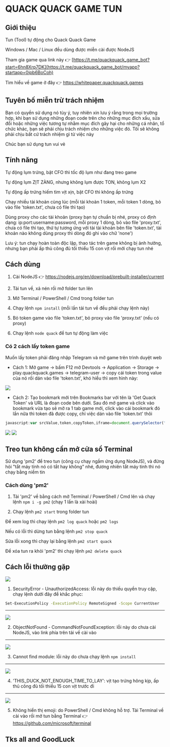 # QUACK QUACK GAME TUN

## Giới thiệu

Tun (Tool) tự động cho Quack Quack Game 


Windows / Mac / Linux đều dùng được miễn cài được NodeJS

Tham gia game qua link này 👉 [https://t.me/quackquack_game_bot?start=6hn8Xrp7DK](https://t.me/quackquack_game_bot/myapp?startapp=0ipb6BoCoh)

Tìm hiểu về game ở đây 👉 https://whitepaper.quackquack.games

## Tuyên bố miễn trừ trách nhiệm


Bạn có quyền sử dụng nó tùy ý, tuy nhiên xin lưu ý rằng trong mọi trường hợp, khi bạn sử dụng những đoạn code trên cho những mục đích xấu, sửa đổi hoặc những việc tương tự nhằm mục đích gây hại cho những cá nhân, tổ chức khác, bạn sẽ phải chịu trách nhiệm cho những việc đó. Tôi sẽ không phải chịu bất cứ trách nhiệm gì từ việc này

Chúc bạn sử dụng tun vui vẻ

## Tính năng

Tự động lụm trứng, bật CFO thì tốc độ lụm như đang treo game

Tự động lụm ZỊT ZÀNG, nhưng không lụm được TON, không lụm X2

Tự động ấp trứng hiếm tìm vịt xịn, bật CFO thì không ấp trứng

Chạy nhiều tài khoản cùng lúc (mỗi tài khoản 1 token, mỗi token 1 dòng, bỏ vào file 'token.txt', chưa có file thì tạo)

Dùng proxy cho các tài khoản (proxy bạn tự chuẩn bị nhé, proxy có định dạng: ip:port:username:password, mỗi proxy 1 dòng, bỏ vào file 'proxy.txt', chưa có file thì tạo, thứ tự tương ứng với tài tài khoản bên file 'token.txt', tài khoản nào không dùng proxy thì dòng đó ghi vào chữ 'none')

Lưu ý: tun chạy hoàn toàn độc lập, thao tác trên game không bị ảnh hưởng, nhưng bạn phải ấp thủ công đủ tối thiểu 15 con vịt rồi mới chạy tun nhé

## Cách dùng

1. Cài NodeJS 👉 https://nodejs.org/en/download/prebuilt-installer/current

2. Tải tun về, xả nén rồi mở folder tun lên

3. Mở Terminal / PowerShell / Cmd trong folder tun

4. Chạy lệnh ```npm install``` (mỗi lần tải tun về đều phải chạy lệnh này)

5. Bỏ token game vào file 'token.txt', bỏ proxy vào file 'proxy.txt' (nếu có proxy)

6. Chạy lệnh ```node quack``` để tun tự động làm việc

### Có 2 cách lấy token game

Muốn lấy token phải đăng nhập Telegram và mở game trên trình duyệt web

- Cách 1: Mở game -> bấm F12 mở Devtools -> Application -> Storage -> play.quackquack.games -> telegram-user -> copy cái token trong value của nó rồi dán vào file 'token.txt', khó hiểu thì xem hình này:

<img src="./imgs/get-token.jpg" />

- Cách 2: Tạo bookmark mới trên Bookmarks bar với tên là 'Get Quack Token' và URL là đoạn code bên dưới. Sau đó mở game và click vào bookmark vừa tạo sẽ mở ra 1 tab game mới, click vào cái bookmark đó lần nữa thì token đã được copy, chỉ việc dán vào file 'token.txt' thôi

```js
javascript:var srcValue,token,copyToken,iframe=document.querySelector("iframe");function copyTextToClipboard(e){var t=document.createElement("textarea");t.textContent=e,document.body.appendChild(t),t.select(),document.execCommand("copy"),t.blur(),document.body.removeChild(t),alert("Token copied"),window.close()}iframe?window.location.hostname.includes("telegram")?open(iframe.getAttribute("src"),"_blank"):copyTextToClipboard(JSON.parse(localStorage.getItem("telegram-user")).state.token):alert("Wait game load success");
```

<img src="./imgs/get-token-1.jpg" />

<img src="./imgs/get-token-2.jpg" />

## Treo tun không cần mở cửa sổ Terminal

Sử dụng 'pm2' để treo tun (công cụ chạy ngầm ứng dụng NodeJS), và đừng hỏi "tắt máy tính nó có tắt hay không" nhé, đương nhiên tắt máy tính thì nó chạy bằng niềm tin

### Cách dùng 'pm2'

1. Tải 'pm2' về bằng cách mở Terminal / PowerShell / Cmd lên và chạy lệnh ```npm i -g pm2``` (chạy 1 lần là xài hoài)

2. Chạy lệnh ```pm2 start``` trong folder tun

Để xem log thì chạy lệnh ```pm2 log quack``` hoặc ```pm2 logs```

Nếu có lỗi thì dừng tun bằng lệnh ```pm2 stop quack```

Sửa lỗi xong thì chạy lại bằng lệnh ```pm2 start quack```

Để xóa tun ra khỏi 'pm2' thì chạy lệnh ```pm2 delete quack```

## Cách lỗi thường gặp

<img src="./imgs/error/1.jpg" />

1. SecurityError - UnauthorizedAccess: lỗi này do thiếu quyền truy cập, chạy lệnh dưới đây để khắc phục:
```bash
Set-ExecutionPolicy -ExecutionPolicy RemoteSigned -Scope CurrentUser
```

<hr />

<img src="./imgs/error/2.jpg" />

2. ObjectNotFound - CommandNotFoundException: lỗi này do chưa cài NodeJS, vào link phía trên tải về cài vào

<hr />

<img src="./imgs/error/3.jpg" />

3. Cannot find module: lỗi này do chưa chạy lệnh ```npm install```

<hr />

<img src="./imgs/error/4.jpg" />

4. 'THIS_DUCK_NOT_ENOUGH_TIME_TO_LAY': vịt tạo trứng hông kịp, ấp thủ công đủ tối thiểu 15 con vịt trước đi

<hr />

<img src="./imgs/error/5.jpg" />

5. Không hiển thị emoji: do PowerShell / Cmd không hỗ trợ. Tải Terminal về cài vào rồi mở tun bằng Terminal 👉 https://github.com/microsoft/terminal

## Tks all and GoodLuck
